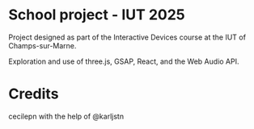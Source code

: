# School project - IUT 2025

Project designed as part of the Interactive Devices course at the IUT of Champs-sur-Marne.

Exploration and use of three.js, GSAP, React, and the Web Audio API.

# Credits

cecilepn with the help of @karljstn
